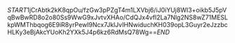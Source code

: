 $START$1jCrAbtk2kK8qpOu/fzGw3pPZgT4m1LXVbj6/iJ0iYUj8WI3+oikb5J5pVqBwBwRD8o2o80Ss9WwG9xJvtvXHAo/CdQJx4vfl2La7Nlg2NS8wZ71MESLkpWMThbqog6E9iR8yrPewI9Ncx7JklJvIHNwiduchKH039opL3Guyr2eJzzbcHLKy3eBjAkcYUoKh2YXk5J4p6kz6RdMsQ78Wg==$END$